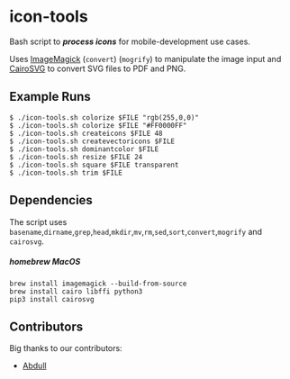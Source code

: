 # icon-tools

Bash script to ***process icons*** for mobile-development use cases.

Uses [ImageMagick](https://github.com/ImageMagick/ImageMagick) (`convert`) (`mogrify`) to manipulate the image input
and [CairoSVG](https://github.com/Kozea/CairoSVG) to convert SVG files to PDF and PNG.
  
## Example Runs

```
$ ./icon-tools.sh colorize $FILE "rgb(255,0,0)"
$ ./icon-tools.sh colorize $FILE "#FF0000FF"
$ ./icon-tools.sh createicons $FILE 48
$ ./icon-tools.sh createvectoricons $FILE
$ ./icon-tools.sh dominantcolor $FILE
$ ./icon-tools.sh resize $FILE 24
$ ./icon-tools.sh square $FILE transparent
$ ./icon-tools.sh trim $FILE
```
## Dependencies

The script uses `basename`,`dirname`,`grep`,`head`,`mkdir`,`mv`,`rm`,`sed`,`sort`,`convert`,`mogrify` and `cairosvg`.

##### homebrew MacOS
```
brew install imagemagick --build-from-source
brew install cairo libffi python3
pip3 install cairosvg
```

## Contributors

Big thanks to our contributors:
* [Abdull](https://github.com/Abdull)